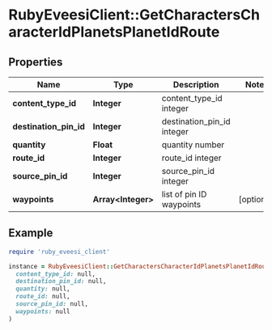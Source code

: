 # RubyEveesiClient::GetCharactersCharacterIdPlanetsPlanetIdRoute

## Properties

| Name | Type | Description | Notes |
| ---- | ---- | ----------- | ----- |
| **content_type_id** | **Integer** | content_type_id integer |  |
| **destination_pin_id** | **Integer** | destination_pin_id integer |  |
| **quantity** | **Float** | quantity number |  |
| **route_id** | **Integer** | route_id integer |  |
| **source_pin_id** | **Integer** | source_pin_id integer |  |
| **waypoints** | **Array&lt;Integer&gt;** | list of pin ID waypoints | [optional] |

## Example

```ruby
require 'ruby_eveesi_client'

instance = RubyEveesiClient::GetCharactersCharacterIdPlanetsPlanetIdRoute.new(
  content_type_id: null,
  destination_pin_id: null,
  quantity: null,
  route_id: null,
  source_pin_id: null,
  waypoints: null
)
```

